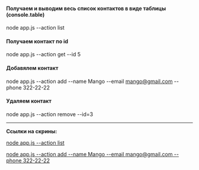 #### Получаем и выводим весь список контактов в виде таблицы (console.table)

node app.js --action list

#### Получаем контакт по id

node app.js --action get --id 5

#### Добавялем контакт

node app.js --action add --name Mango --email mango@gmail.com --phone 322-22-22

#### Удаляем контакт

node app.js --action remove --id=3

---

**Ссылки на скрины:**

[node app.js --action list](https://drive.google.com/file/d/1W2NXuumB5x1YE3PITzC3St9mh8cBWKc1/view?usp=sharing)

[node app.js --action add --name Mango --email mango@gmail.com --phone 322-22-22](https://drive.google.com/file/d/1myPH-ZVtuFa5JTYcGdRRqpVFkyKh4hdz/view?usp=sharing)

